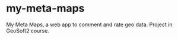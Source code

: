 my-meta-maps
============

My Meta Maps, a web app to comment and rate geo data. Project in GeoSoft2 course.
